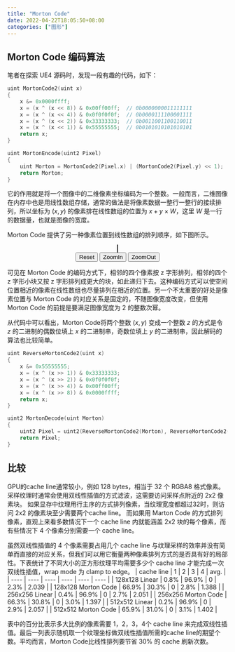 ```yaml
---
title: "Morton Code"
date: 2022-04-22T18:05:50+08:00
categories: ["图形"]
---
```


## Morton Code 编码算法

笔者在探索 UE4 源码时，发现一段有趣的代码，如下：
``` cpp
uint MortonCode2(uint x)
{
    x &= 0x0000ffff;
    x = (x ^ (x << 8)) & 0x00ff00ff;  // 0b0000000011111111
    x = (x ^ (x << 4)) & 0x0f0f0f0f;  // 0b0000111100001111
    x = (x ^ (x << 2)) & 0x33333333;  // 0b0011001100110011
    x = (x ^ (x << 1)) & 0x55555555;  // 0b0101010101010101
    return x;
}

uint MortonEncode(uint2 Pixel)
{
    uint Morton = MortonCode2(Pixel.x) | (MortonCode2(Pixel.y) << 1);
    return Morton;
}
```

它的作用就是将一个图像中的二维像素坐标编码为一个整数。一般而言，二维图像在内存中也是用线性数组存储，通常的做法是将像素数据一整行一整行的接续排列，所以坐标为 $(x,y)$ 的像素排在线性数组的位置为 $x + y\times W$，这里 $W$ 是一行的数据量，也就是图像的宽度。

Morton Code 提供了另一种像素位置到线性数组的排列顺序，如下图所示。

<div align="center">
<canvas id="main_canvas" width="100" height="100" style="border:1px solid"> </canvas>

<script>

var canvas = document.getElementById("main_canvas");
var content = document.getElementById("content");
var canvas_size = 1;
var point_num_per_row = 16;
var point_spacing = 1;
function resize() {
    var w = content.clientWidth;
    var h = content.clientHeight;
    canvas_size = Math.min(w,h) / 1.3;
    canvas.width = canvas_size;
    canvas.height = canvas_size;
    point_spacing = canvas_size / point_num_per_row;
}
function MortonCode2(x)
{
    x &= 0x0000ffff;
    x = (x ^ (x << 8)) & 0x00ff00ff;
    x = (x ^ (x << 4)) & 0x0f0f0f0f;
    x = (x ^ (x << 2)) & 0x33333333;
    x = (x ^ (x << 1)) & 0x55555555;
    return x;
}
function MortonEncode(Pixel)
{
    var Morton = MortonCode2(Pixel[0]) | (MortonCode2(Pixel[1]) << 1);
    return Morton;
}
function ReverseMortonCode2(x)
{
	x &= 0x55555555;
	x = (x ^ (x >> 1)) & 0x33333333;
	x = (x ^ (x >> 2)) & 0x0f0f0f0f;
	x = (x ^ (x >> 4)) & 0x00ff00ff;
	x = (x ^ (x >> 8)) & 0x0000ffff;
	return x;
}
function MortonDecode(Morton)
{
	return [ReverseMortonCode2(Morton), ReverseMortonCode2(Morton >> 1)];
}
function run() {
    var points = [];    
    for (var y = 0; y < point_num_per_row; y++) {
        for (var x = 0; x < point_num_per_row; x++) {
            var pos = [x,y];
            var index = MortonEncode(pos);
            points[index] = [x+0.5,y+0.5];
        }
    }
    var ctx=canvas.getContext("2d");
    for (var i = 0; i < points.length - 1; i++) {
        ctx.moveTo(points[i][0] * point_spacing, points[i][1] * point_spacing);
        ctx.lineTo(points[i+1][0]*point_spacing,points[i+1][1]*point_spacing);
        ctx.lineWidth=1;
        ctx.strokeStyle="red";        
        ctx.stroke();
    }
}
resize();
var frame_index = 0;
function reset() {
    frame_index = 0;
    var ctx=canvas.getContext("2d");
    ctx.clearRect(0,0,canvas.width,canvas.height);    
}
function zoom_in() {
    if (point_num_per_row > 2) {
        point_num_per_row /= 2;
        point_spacing = canvas_size / point_num_per_row;
        reset();
    }
}
function zoom_out() {
    if (point_num_per_row < 64) {
        point_num_per_row *= 2;
        point_spacing = canvas_size / point_num_per_row;
        reset();
    }
}
function render() {
    if (frame_index + 1 < point_num_per_row*point_num_per_row) {
        var pos1 = MortonDecode(frame_index);
        var pos2 = MortonDecode(frame_index + 1);
        var ctx=canvas.getContext("2d");
        var point_offset = point_spacing / 2;
        ctx.beginPath();
        ctx.moveTo(pos1[0] * point_spacing + point_offset, pos1[1] * point_spacing + point_offset);
        ctx.lineTo(pos2[0] * point_spacing + point_offset, pos2[1] * point_spacing + point_offset);
        ctx.lineWidth=1;
        ctx.stroke();
        frame_index++;
    }
    window.requestAnimationFrame(render);
}
window.requestAnimationFrame(render);
</script>
<br/>
<input type="button" value="Reset" onclick="reset()">  </input>
<input type="button" value="ZoomIn" onclick="zoom_in()">  </input>
<input type="button" value="ZoomOut" onclick="zoom_out()">  </input>
</div>

可见在 Morton Code 的编码方式下，相邻的四个像素按 z 字形排列，相邻的四个 z 字形小块又按 z 字形排列成更大的块，如此递归下去。这种编码方式可以使空间位置相近的像素在线性数组也尽量排列在相近的位置。另一个不太重要的好处是像素位置与 Morton Code 的对应关系是固定的，不随图像宽度改变，但使用 Morton Code 的前提是要满足图像宽度为 2 的整数次幂。

从代码中可以看出，Morton Code将两个整数 $(x,y)$ 变成一个整数 $z$ 的方式是令 $z$ 的二进制的偶数位填上 $x$ 的二进制串，奇数位填上 $y$ 的二进制串，因此解码的算法也比较简单。

``` cpp
uint ReverseMortonCode2(uint x)
{
    x &= 0x55555555;
    x = (x ^ (x >> 1)) & 0x33333333;
    x = (x ^ (x >> 2)) & 0x0f0f0f0f;
    x = (x ^ (x >> 4)) & 0x00ff00ff;
    x = (x ^ (x >> 8)) & 0x0000ffff;
    return x;
}

uint2 MortonDecode(uint Morton)
{
    uint2 Pixel = uint2(ReverseMortonCode2(Morton), ReverseMortonCode2(Morton >> 1));
    return Pixel;
}
```

## 比较

GPU的cache line通常较小，例如 128 bytes，相当于 32 个 RGBA8 格式像素。
采样纹理时通常会使用双线性插值的方式滤波，这需要访问采样点附近的 2x2 像素块。
如果显存中纹理用行主序的方式排列像素，当纹理宽度都超过32时，则访问 2x2 的像素块至少需要两个cache line。
而如果用 Marton Code 的方式排列像素，直观上来看多数情况下一个 cache line 内就能涵盖 2x2 块的每个像素，而有些情况下 4 个像素分别需要一个 cache line。

虽然双线性插值的 4 个像素需要占用几个 cache line 与纹理采样的效率并没有简单而直接的对应关系，但我们可以用它衡量两种像素排列方式的是否具有好的局部性。下表统计了不同大小的正方形纹理平均需要多少个 cache line 才能完成一次双线性插值，wrap mode 为 clamp to edge。
|  cache line  |  1  |  2 |  3 |  4 | avg. |
|  ----  | ----  | ---- | ---- | ---- | ---- |
| 128x128 Linear | 0.8% | 96.9% | 0 | 2.3% | 2.039 |
| 128x128 Morton Code | 66.9%  | 30.3% | 0 | 2.8% | 1.388 |
| 256x256 Linear | 0.4% | 96.9% | 0 | 2.7% | 2.051 |
| 256x256 Morton Code | 66.3% | 30.8% | 0 | 3.0% | 1.397 |
| 512x512 Linear | 0.2% | 96.9% | 0 | 2.9% | 2.057 |
| 512x512 Morton Code | 65.9% | 31.0% | 0 | 3.1% | 1.402 |

表中的百分比表示多大比例的像素需要 1，2，3，4个 cache line 来完成双线性插值。最后一列表示随机取一个纹理坐标做双线性插值所需的cache line的期望个数。平均而言，Morton Code比线性排列要节省 30% 的 cache 刷新次数。
